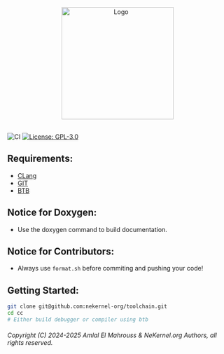 <!-- Read Me of NeKernel C++ -->

<div align="center">
  <img src="meta/png/nekernel.png" alt="Logo" width="256"/>
</div>

<br/>

![CI](https://github.com/amlel-el-mahrouss/cc/actions/workflows/c-cpp.yml/badge.svg)
[![License: GPL-3.0](https://img.shields.io/badge/license-GPL--3.0-blue.svg)](LICENSE)

## Requirements:

- [CLang](https://clang.llvm.org/)
- [GIT](https://git-scm.com/)
- [BTB](https://github.com/nekernel-org/btb)

## Notice for Doxygen:

- Use the doxygen command to build documentation.

## Notice for Contributors:

- Always use `format.sh` before commiting and pushing your code!

## Getting Started:

```sh
git clone git@github.com:nekernel-org/toolchain.git
cd cc
# Either build debugger or compiler using btb
```

###### Copyright (C) 2024-2025 Amlal El Mahrouss & NeKernel.org Authors, all rights reserved.
